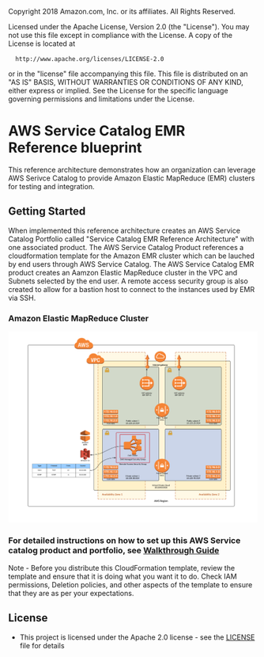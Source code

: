 Copyright 2018 Amazon.com, Inc. or its affiliates. All Rights Reserved.
  
  Licensed under the Apache License, Version 2.0 (the "License").
  You may not use this file except in compliance with the License.
  A copy of the License is located at
  
      http://www.apache.org/licenses/LICENSE-2.0
  
  or in the "license" file accompanying this file. This file is distributed 
  on an "AS IS" BASIS, WITHOUT WARRANTIES OR CONDITIONS OF ANY KIND, either 
  express or implied. See the License for the specific language governing 
  permissions and limitations under the License.

# AWS Service Catalog EMR Reference blueprint

This reference architecture demonstrates how an organization can leverage AWS Serivce Catalog to provide Amazon Elastic MapReduce (EMR) clusters for testing and integration.

## Getting Started

When implemented this reference architecture creates an AWS Service Catalog Portfolio called "Service Catalog EMR Reference Architecture" with one associated product.  The AWS Service Catalog Product references a cloudformation template for the Amazon EMR cluster which can be lauched by end users through AWS Service Catalog.  The AWS Service Catalog EMR product creates an Aamzon Elastic MapReduce cluster in the VPC and Subnets selected by the end user.  A remote access security group is also created to allow for a bastion host to connect to the instances used by EMR via SSH.

### Amazon Elastic MapReduce Cluster

![sc-emr-ra-architecture.png](sc-emr-ra-architecture.png)


### For detailed instructions on how to set up this AWS Service catalog product and portfolio, see [Walkthrough Guide](sc-emr-ra-walktrough.pdf)


Note - Before you distribute this CloudFormation template, review the template and ensure that it is doing what you want it to do. Check IAM permissions, Deletion policies, and other aspects of the template to ensure that they are as per your expectations.


## License

* This project is licensed under the Apache 2.0 license - see the [LICENSE](LICENSE) file for details

 
